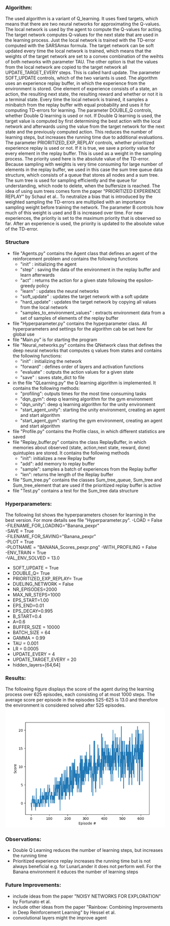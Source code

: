 ### Algorithm:
 The used algorithm is a variant of Q_learning. It uses fixed targets, which means that there are two neural networks for approximating the Q-values.
 The local network is used by the agent to compute the Q-values for acting. The target network computes Q-values for the next state that are used in the learning process.
 Just the local network is trained with the TD-error computed with the SARSAmax formula. The target network can be soft updated every time the local network is trained,
 which means that the weights of the target network are set to a convex combination of the weihts of both networks with parameter TAU. The other option is that the values
 from the local network are copied to the target network all UPDATE_TARGET_EVERY steps. This is called hard update. The parameter SOFT_UPDATE controls, which of the two variants is used.
  The algorithm uses an experience replay buffer, in which
 the experience from the environment is stored. One element of experience consists of a state, an action, the resulting next state, the resulting reward and whether or not it is a
 terminal state. Every time the local network is trained, it samples a minibatch from the replay buffer with equal probability and uses it for computing TD-errors for learning.
 The parameter DOUBLE_Q controls, whether Double Q learning is used or not. If Double Q learning is used, the target value is computed by first determining the best action with
 the local network and afterwards using the value from the target network for the next state and the previously computed action. This reduces the number of learning steps, but increases the running time due to
 additional evaluations. The parameter PRIORITIZED_EXP_REPLAY controls, whether prioritized experience replay is used or not. If it is true, we save a priority value for every
 element in the replay buffer. This is used as a weight in the sampling process. The priority used here is the absolute value of the TD-error. Because sampling with weights is very time consuming for large number of elements in the
 replay buffer, we used in this case the sum tree queue data structure, which consists of a queue that stores all nodes and a sum tree. The sum tree is used for sampling
 efficiently and the queue for understanding, which node to delete, when the buffersize is reached. The idea of using sum trees comes form the paper "PRIORITIZED EXPERIENCE REPLAY"
 by Schaul et al.. To neutralize a bias that is introduced by the weighted sampling the TD-errors are multiplied with an importance sampling weight before training the network.
 The parameter B controls how much of this weight is used and B is increased over time. For new experiences, the priority is set to the maximum priority that is observed so far.
 After an experience is used, the priority is updated to the absolute value of the TD-error.




### Structure
- file "Agents.py" contains the Agent class that defines an agent of the reinforcement problem and contains the following functions
    - "init" : initializing the agent
    - "step" : saving the data of the environment in the replay buffer and learn afterwards
    - "act" : returns the action for a given state following the epsilon-greedy policy
    - "learn" : updates the neural networks
    - "soft_update" : updates the target network with a soft update
    - "hard_update" : updates the target network by copying all values from the local network
    - "samples_to_environment_values" : extracts environment data from a set of samples of elements of the replay buffer
- file "Hyperparameter.py" contains the hyperparameter class. All hyperparameters and settings for the algorithm cab be set
here for global use 
- file "Main.py" is for starting the program
- file "Neural_networks.py" contains the QNetwork class that defines the deep neural networks that computes q values from states and contains the following functions:
    - "init" : initializing the network
    - "forward" : defines order of layers and activation functions
    - "evaluate" : outputs the action values for a given state
    - "save" : saves state_dict to file
- in the file "QLearning.py" the Q learning algorithm is implemented. It contains the following methods:
    - "profiling": outputs times for the most time consuming tasks
    - "dqn_gym": deep q learning algorithm for the gym environment
    - "dqn_unity": deep q learning algorithm for the unity environment
    - "start_agent_unity": starting the unity environment, creating an agent and start algorithm
    - "start_agent_gym": starting the gym environment, creating an agent and start algorithm
- file "Profile.py" contains the Profile class, in which different statistics are saved
- file "Replay_buffer.py" contains the class ReplayBuffer, in which memories about observed (state, action,next state, reward, done) quintuples are stored. It contains the following methods
    - "init": initializes a new Replay buffer
    - "add": add memory to replay buffer
    - "sample": samples a batch of experiences from the Replay buffer
    - "len": returns the length of the Replay buffer
- file "Sum_tree.py" contains the classes Sum_tree_queue, Sum_tree and Sum_tree_element that are used if the prioritized replay buffer is active
- file "Test.py" contains a test for the Sum_tree data structure

    
### Hyperparameters:
The following list shows the hyperparameters chosen for learning in the best version. For more details see file "Hyperparameter.py".
-LOAD = False            
-FILENAME_FOR_LOADING="Banana_pexpr"  
-SAVE = True          
-FILENAME_FOR_SAVING="Banana_pexpr"  
-PLOT = True       
-PLOTNAME = "BANANA_Scores_pexpr.png"
-WITH_PROFILING = False  
-ENV_TRAIN = True       
-VAL_ENV_SOLVED = 13.0    
- SOFT_UPDATE = True      
- DOUBLE_Q= True         
- PRIORITIZED_EXP_REPLAY= True
- DUELING_NETWORK = False            
- NR_EPISODES=2000
- MAX_NR_STEPS=1000
- EPS_START=1.00
- EPS_END=0.01
- EPS_DECAY=0.995
- B_START=0.4
- A=0.6                   
- BUFFER_SIZE = 10000    
- BATCH_SIZE = 64         
- GAMMA = 0.99            
- TAU = 0.001             
- LR = 0.0005             
- UPDATE_EVERY = 4        
- UPDATE_TARGET_EVERY = 20 
- hidden_layers=[64,64]


### Results:
The following figure displays the score of the agent during the learning process over 625 episodes, each consisting of at most 1000 steps. The average score per episode in the episodes 525-625 is 13.0 and therefore the environment is considered solved after 525 episodes. 
![alt text](./BANANA_Scores.png)



### Observations:
- Double Q Learning reduces the number of learning steps, but increases the running time
- Prioritized experience replay increases the running time but is not always beneficial e.g. for LunarLander it does not perform well. For the Banana environment it educes the number of learning steps 


### Future Improvements:
- include ideas from the paper "NOISY NETWORKS FOR EXPLORATION" by Fortunato et al.
- include other ideas from the paper "Rainbow: Combining Improvements in Deep Reinforcement Learning" by Hessel et al.
- convolutional layers might the improve agent
    
    

